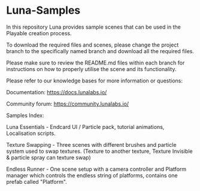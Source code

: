 # Luna-Samples

In this repository Luna provides sample scenes that can be used in the Playable creation process.

To download the required files and scenes, please change the project branch to the specifically named branch and download all the required files.

Please make sure to review the README.md files within each branch for instructions on how to properly utilise the scene and its functionality.

Please refer to our knowledge bases for more information or questions:

Documentation: https://docs.lunalabs.io/

Community forum: https://community.lunalabs.io/

Samples Index:

Luna Essentials - Endcard UI / Particle pack, tutorial animations, Localisation scripts.

Texture Swapping - Three scenes with different brushes and particle system used to swap textures. (Texture to another texture, Texture Invisible & particle spray can texture swap)

Endless Runner - One scene setup with a camera controller and Platform manager which controls the endless string of platforms, contains one prefab called "Platform".
